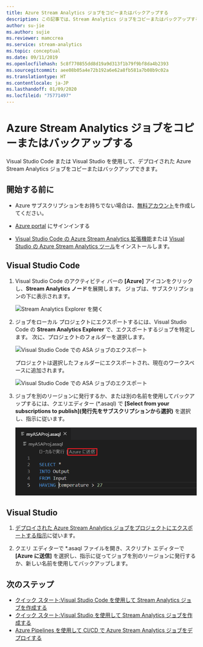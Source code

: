 ```yaml
---
title: Azure Stream Analytics ジョブをコピーまたはバックアップする
description: この記事では、Stream Analytics ジョブをコピーまたはバックアップする方法について説明します。
author: su-jie
ms.author: sujie
ms.reviewer: mamccrea
ms.service: stream-analytics
ms.topic: conceptual
ms.date: 09/11/2019
ms.openlocfilehash: 5c8f770855dd8d19a9d313f1b79f9bf8da4b2393
ms.sourcegitcommit: aee08b05a4e72b192a6e62a8fb581a7b08b9c02a
ms.translationtype: HT
ms.contentlocale: ja-JP
ms.lasthandoff: 01/09/2020
ms.locfileid: "75771497"
---
```

# <a name="copy-or-back-up-azure-stream-analytics-jobs"></a>Azure Stream Analytics ジョブをコピーまたはバックアップする

Visual Studio Code または Visual Studio を使用して、デプロイされた Azure Stream Analytics ジョブをコピーまたはバックアップできます。 

## <a name="before-you-begin"></a>開始する前に
* Azure サブスクリプションをお持ちでない場合は、[無料アカウント](https://azure.microsoft.com/free/)を作成してください。

* [Azure portal](https://portal.azure.com/) にサインインする

* [Visual Studio Code の Azure Stream Analytics 拡張機能](quick-create-vs-code.md#install-the-azure-stream-analytics-tools-extension)または [Visual Studio の Azure Stream Analytics ツール](quick-create-vs-code.md#install-the-azure-stream-analytics-tools-extension)をインストールします。  

## <a name="visual-studio-code"></a>Visual Studio Code

1. Visual Studio Code のアクティビティ バーの **[Azure]** アイコンをクリックし、**Stream Analytics ノード**を展開します。 ジョブは、サブスクリプションの下に表示されます。

   ![Stream Analytics Explorer を開く](./media/vscode-explore-jobs/open-explorer.png)

2. ジョブをローカル プロジェクトにエクスポートするには、Visual Studio Code の **Stream Analytics Explorer** で、エクスポートするジョブを特定します。 次に、プロジェクトのフォルダーを選択します。

    ![Visual Studio Code での ASA ジョブのエクスポート](./media/vscode-explore-jobs/export-job.png)

    プロジェクトは選択したフォルダーにエクスポートされ、現在のワークスペースに追加されます。

    ![Visual Studio Code での ASA ジョブのエクスポート](./media/stream-analytics-manage-job/copy-backup-stream-analytics-jobs.png)

3. ジョブを別のリージョンに発行するか、または別の名前を使用してバックアップするには、クエリエディター (\*.asaql) で **[Select from your subscriptions to publish]\(発行先をサブスクリプションから選択\)** を選択し、指示に従います。

    ![Visual Studio Code で Azure に発行する](./media/quick-create-vs-code/submit-job.png)

## <a name="visual-studio"></a>Visual Studio

1. [デプロイされた Azure Stream Analytics ジョブをプロジェクトにエクスポートする指示](https://docs.microsoft.com/azure/stream-analytics/stream-analytics-vs-tools#export-jobs-to-a-project)に従います。

2. クエリ エディターで \*.asaql ファイルを開き、スクリプト エディターで **[Azure に送信]** を選択し、指示に従ってジョブを別のリージョンに発行するか、新しい名前を使用してバックアップします。

## <a name="next-steps"></a>次のステップ

* [クイック スタート:Visual Studio Code を使用して Stream Analytics ジョブを作成する](quick-create-vs-code.md)
* [クイック スタート:Visual Studio を使用して Stream Analytics ジョブを作成する](stream-analytics-quick-create-vs.md)
* [Azure Pipelines を使用して CI/CD で Azure Stream Analytics ジョブをデプロイする](stream-analytics-tools-visual-studio-cicd-vsts.md)
